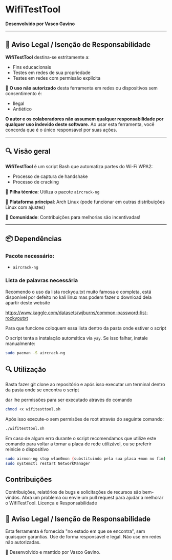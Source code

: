 # WifiTestTool

**Desenvolvido por Vasco Gavino**

---

## 📜 Aviso Legal / Isenção de Responsabilidade

**WifiTestTool** destina-se estritamente a:
- Fins educacionais
- Testes em redes de sua propriedade
- Testes em redes com permissão explícita

🚨 **O uso não autorizado** desta ferramenta em redes ou dispositivos sem consentimento é:
- Ilegal
- Antiético

**O autor e os colaboradores não assumem qualquer responsabilidade por qualquer uso indevido deste software.**
Ao usar esta ferramenta, você concorda que é o único responsável por suas ações.

---

## 🔍 Visão geral

**WifiTestTool** é um script Bash que automatiza partes do Wi-Fi WPA2:
- Processo de captura de handshake
- Processo de cracking

🔧 **Pilha técnica**: Utiliza o pacote `aircrack-ng`

🎯 **Plataforma principal**: Arch Linux (pode funcionar em outras distribuições Linux com ajustes)

🤝 **Comunidade**: Contribuições para melhorias são incentivadas!

---

## 📦 Dependências

### Pacote necessário:
- `aircrack-ng`

### Lista de palavras necessária
Recomendo o uso da lista rockyou.txt muito famosa e completa, está disponível por defeito no kali linux mas podem fazer o download dela apartir deste website 

https://www.kaggle.com/datasets/wjburns/common-password-list-rockyoutxt

Para que funcione coloquem essa lista dentro da pasta onde estiver o script

O script tenta a instalação automática via `yay`. Se isso falhar, instale manualmente:

```bash
sudo pacman -S aircrack-ng
```

## 🔍 Utilização

Basta fazer git clone ao repositório e após isso executar um terminal dentro da pasta onde se encontra o script

dar lhe permissões para ser executado através do comando

```bash
chmod +x wifitesttool.sh
```

Após isso execute-o sem permisões de root através do seguinte comando:

```bash
./wifitesttool.sh
```

Em caso de algum erro durante o script recomendamos que utilize este comando para voltar a tornar a placa de rede utilizável, ou se preferir reinicie o dispositivo

```bash
sudo airmon-ng stop wlan0mon (substituindo pela sua placa +mon no fim)
sudo systemctl restart NetworkManager
```

## Contribuições

Contribuições, relatórios de bugs e solicitações de recursos são bem-vindos.
Abra um problema ou envie um pull request para ajudar a melhorar o WifiTestTool.
Licença e Responsabilidade

## 📜 Aviso Legal / Isenção de Responsabilidade

Esta ferramenta é fornecida "no estado em que se encontra", sem quaisquer garantias. Use de forma responsável e legal.
Não use em redes não autorizadas.

🔧 Desenvolvido e mantido por Vasco Gavino.
